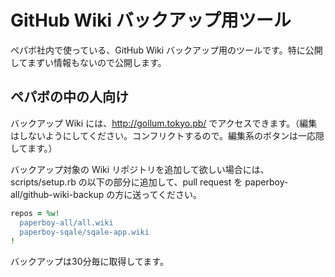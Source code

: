 # GitHub Wiki バックアップ用ツール

ペパボ社内で使っている、GitHub Wiki バックアップ用のツールです。特に公開してまずい情報もないので公開します。

## ペパボの中の人向け

バックアップ Wiki には、http://gollum.tokyo.pb/ でアクセスできます。（編集はしないようにしてください。コンフリクトするので。編集系のボタンは一応隠してます。）

バックアップ対象の Wiki リポジトリを追加して欲しい場合には、scripts/setup.rb の以下の部分に追加して、pull request を paperboy-all/github-wiki-backup の方に送ってください。

```ruby
repos = %w!
  paperboy-all/all.wiki
  paperboy-sqale/sqale-app.wiki
!
```

バックアップは30分毎に取得してます。

